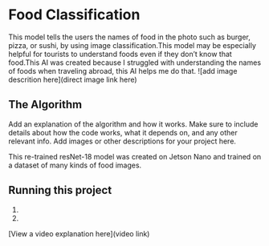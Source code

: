 # Food Classification

This model tells the users the names of food in the photo such as burger, pizza, or sushi, by using image classification.This model may be especially helpful for tourists to understand foods even if they don’t know that food.This AI was created because I struggled with understanding the names of foods when traveling abroad, this AI helps me do that.
![add image descrition here](direct image link here)

## The Algorithm

Add an explanation of the algorithm and how it works. Make sure to include details about how the code works, what it depends on, and any other relevant info. Add images or other descriptions for your project here. 

This re-trained resNet-18 model was created on Jetson Nano and trained on a dataset of many kinds of food images.


## Running this project

1. 
2. 

[View a video explanation here](video link)
